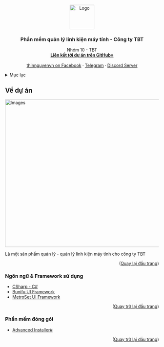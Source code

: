 <div id="top"></div>
<!--
*** Thanks for checking out the Best-README-Template. If you have a suggestion
*** that would make this better, please fork the repo and create a pull request
*** or simply open an issue with the tag "enhancement".
*** Don't forget to give the project a star!
*** Thanks again! Now go create something AMAZING! :D
-->



<!-- PROJECT SHIELDS -->
<!--
*** I'm using markdown "reference style" links for readability.
*** Reference links are enclosed in brackets [ ] instead of parentheses ( ).
*** See the bottom of this document for the declaration of the reference variables
*** for contributors-url, forks-url, etc. This is an optional, concise syntax you may use.
*** https://www.markdownguide.org/basic-syntax/#reference-style-links
-->
<!-- PROJECT LOGO -->
<br />
<div align="center">
  <a href="https://github.com/thinisis/DoAn_CNPM_HUTECH_K19_19DTHB5/">
    <img src="https://raw.githubusercontent.com/othneildrew/Best-README-Template/master/images/logo.png" alt="Logo" width="80" height="80">
  </a>

<h3 align="center">Phần mềm quản lý linh kiện máy tính - Công ty TBT</h3>

  <p align="center">
    Nhóm 10 - TBT
    <br />
    <a href="https://github.com/thinisis/DoAn_CNPM_HUTECH_K19_19DTHB5/"><strong>Liên kết tới dự án trên GitHub»</strong></a>
    <br />
    <br />
    <a href="https://www.facebook.com/thinnguyen.vn/">thinnguyenvn on Facebook</a>
    ·
    <a href="https://t.me/thinnguyenvn/">Telegram</a>
    ·
    <a href="https://discord.io/thangthiencave/">Discord Server</a>
  </p>
</div>



<!-- TABLE OF CONTENTS -->
<details>
  <summary>Mục lục</summary>
  <ol>
    <li>
      <a href="#about-the-project">Về dự án</a>
      <ul>
        <li><a href="#built-with">Ngôn ngữ & Framework sử dụng</a></li>
        <li><a href="#installer">Phần mềm đóng gói</a></li>
      </ul>
    </li>
  </ol>
</details>



<!-- ABOUT THE PROJECT -->
## Về dự án

[<img src="https://i.ibb.co/mtZGwXq/Screenshot-2021-10-28-154040.png" alt="Images" width="802" height="484">](https://example.com)

Là một sản phẩm quản lý - quản lý linh kiện máy tính cho công ty TBT

<p align="right">(<a href="#top">Quay lại đầu trang</a>)</p>



### Ngôn ngữ & Framework sử dụng

* [CSharp - C#](https://docs.microsoft.com/en-us/dotnet/csharp/)
* [Bunifu UI Framework](https://bunifuframework.com/)
* [MetroSet UI Framework](https://n-a-r-w-i-n.github.io/MetroSet-UI/)

<p align="right">(<a href="#top">Quay trở lại đầu trang</a>)</p>

### Phần mềm đóng gói

* [Advanced Installer#](https://www.advancedinstaller.com/)

<p align="right">(<a href="#top">Quay trở lại đầu trang</a>)</p>
